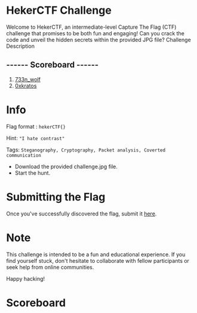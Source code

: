 # HekerCTF Challenge 

Welcome to HekerCTF, an intermediate-level Capture The Flag (CTF) challenge that promises to be both fun and engaging! Can you crack the code and unveil the hidden secrets within the provided JPG file?
Challenge Description

## ------ Scoreboard ------
1. [733n_wolf](https://www.linkedin.com/in/aswinkrishna07)
2. [0xkratos](https://instagram.com/0xkratos)

# Info 

Flag format : ```hekerCTF{}```

Hint: ```"I hate contrast"```

Tags: ```Steganography, Cryptography, Packet analysis, Coverted communication```

- Download the provided challenge.jpg file.
- Start the hunt.

# Submitting the Flag

Once you've successfully discovered the flag, submit it [here](https://t.me/p4in000).

# Note

This challenge is intended to be a fun and educational experience. If you find yourself stuck, don't hesitate to collaborate with fellow participants or seek help from online communities.

Happy hacking!


# Scoreboard
